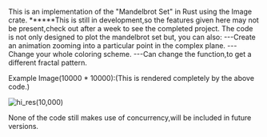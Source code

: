 This is an implementation of the "Mandelbrot Set" in Rust using the Image crate.
******This is still in development,so the features given here may not be present,check out after a week to see the completed project.
The code is not only designed to plot the mandelbrot set but, you can also:
       ---Create an animation zooming into a particular point in the complex plane.
       ---Change your whole coloring scheme.
       ---Can change the function,to get a different fractal pattern.




Example Image(10000 * 10000):(This is rendered completely by the above code.)


![hi_res(10,000)](https://user-images.githubusercontent.com/112687561/229808834-0c7156d5-a6a5-43fd-b0eb-7638c395c138.png)



None of the code still makes use of concurrency,will be included in future versions. 

